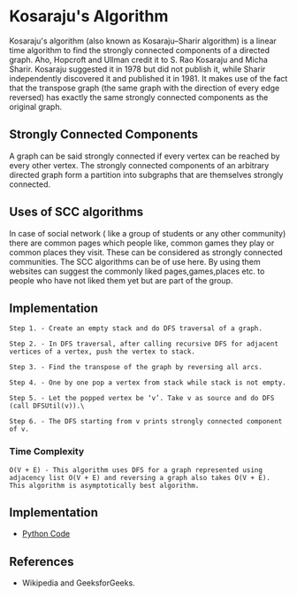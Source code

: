 # Kosaraju's Algorithm

Kosaraju's algorithm (also known as Kosaraju–Sharir algorithm) is a linear time algorithm to find the strongly connected components of a directed graph. Aho, Hopcroft and Ullman credit it to S. Rao Kosaraju and Micha Sharir. Kosaraju suggested it in 1978 but did not publish it, while Sharir independently discovered it and published it in 1981. It makes use of the fact that the transpose graph (the same graph with the direction of every edge reversed) has exactly the same strongly connected components as the original graph.

## Strongly Connected Components

A graph can be said strongly connected if every vertex can be reached by every other vertex. The strongly connected components of an arbitrary directed graph form a partition into subgraphs that are themselves strongly connected. 

## Uses of SCC algorithms

In case of social network ( like a group of students or any other community) there are common pages which people like, common games they play or common places they visit. These can be considered as strongly connected communities. The SCC algorithms can be of use here. By using them websites can suggest the commonly liked pages,games,places etc. to people who have not liked them yet but are part of the group.

## Implementation

    Step 1. - Create an empty stack and do DFS traversal of a graph.
    
    Step 2. - In DFS traversal, after calling recursive DFS for adjacent vertices of a vertex, push the vertex to stack.

    Step 3. - Find the transpose of the graph by reversing all arcs.

    Step 4. - One by one pop a vertex from stack while stack is not empty.  

    Step 5. - Let the popped vertex be ‘v’. Take v as source and do DFS (call DFSUtil(v)).\

    Step 6. - The DFS starting from v prints strongly connected component of v. 



### Time Complexity

    O(V + E) - This algorithm uses DFS for a graph represented using adjacency list O(V + E) and reversing a graph also takes O(V + E). This algorithm is asymptotically best algorithm.


## Implementation

- [Python Code](https://github.com/jainaman224/Algo_Ds_Notes/blob/master/Kosaraju_Algorithm/Kosaraju_Algorithm.py)

## References 
- Wikipedia and GeeksforGeeks.

